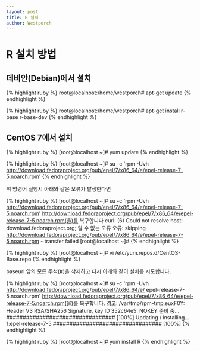 ```yaml
---
layout: post
title: R 설치
author: Westporch
---
```



R 설치 방법
===========

데비안(Debian)에서 설치
--------------

{% highlight ruby %}
root@localhost:/home/westporch# apt-get update
{% endhighlight %}

{% highlight ruby %}
root@localhost:/home/westporch# apt-get install r-base r-base-dev
{% endhighlight %}

CentOS 7에서 설치
-----------------

{% highlight ruby %}
[root@localhost ~]# yum update
{% endhighlight %}


{% highlight ruby %}
[root@localhost ~]#  su -c 'rpm -Uvh http://download.fedoraproject.org/pub/epel/7/x86_64/e/epel-release-7-5.noarch.rpm'
{% endhighlight %}

위 명령어 실행시 아래와 같은 오류가 발생한다면

{% highlight ruby %}
[root@localhost ~]# su -c 'rpm -Uvh http://download.fedoraproject.org/pub/epel/7/x86_64/e/epel-release-7-5.noarch.rpm'
http://download.fedoraproject.org/pub/epel/7/x86_64/e/epel-release-7-5.noarch.rpm(을)를 복구합니다
curl: (6) Could not resolve host: download.fedoraproject.org; 알 수 없는 오류
오류: skipping http://download.fedoraproject.org/pub/epel/7/x86_64/e/epel-release-7-5.noarch.rpm - transfer failed
[root@localhost ~]#
{% endhighlight %}

{% highlight ruby %}
[root@localhost ~]# vi /etc/yum.repos.d/CentOS-Base.repo
{% endhighlight %}

baseurl 앞의 모든 주석(#)을 삭제하고 다시 아래와 같이 설치를 시도합니다.

{% highlight ruby %}
[root@localhost ~]# su -c 'rpm -Uvh http://download.fedoraproject.org/pub/epel/7/x86_64/e/    epel-release-7-5.noarch.rpm'
http://download.fedoraproject.org/pub/epel/7/x86_64/e/epel-release-7-5.noarch.rpm(을)를 복구합니다.
경고: /var/tmp/rpm-tmp.euxF0Y: Header V3 RSA/SHA256 Signature, key ID 352c64e5: NOKEY
준비 중...                         ################################# [100%]
Updating / installing...
   1:epel-release-7-5                 ################################# [100%]
{% endhighlight %}

{% highlight ruby %}
[root@localhost ~]# yum install R
{% endhighlight %}
